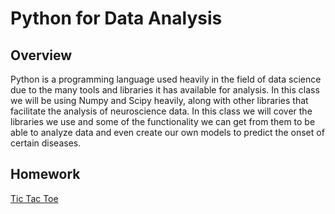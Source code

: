# Python for Data Analysis

## Overview 

Python is a programming language used heavily in the field of data science due to the many tools and libraries it has available for analysis. In this class we will be using Numpy and Scipy heavily, along with other libraries that facilitate the analysis of neuroscience data. In this class we will cover the libraries we use and some of the functionality we can get from them to be able to analyze data and even create our own models to predict the onset of certain diseases. 


## Homework
<a href="https://github.com/RoThePro/Computational-Methods-in-Neuroscience/blob/master/exercises/TicTacToe/project_description.pdf">Tic Tac Toe</a>
